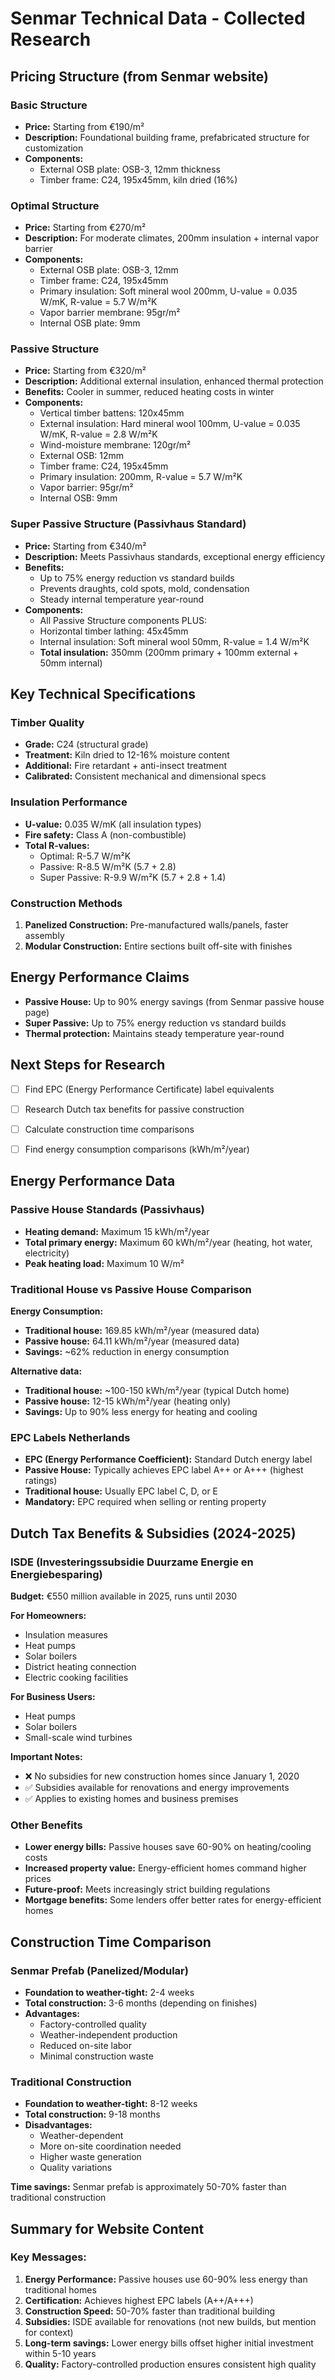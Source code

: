 # Senmar Technical Data - Collected Research

## Pricing Structure (from Senmar website)

### Basic Structure
- **Price:** Starting from €190/m²
- **Description:** Foundational building frame, prefabricated structure for customization
- **Components:**
  - External OSB plate: OSB-3, 12mm thickness
  - Timber frame: C24, 195x45mm, kiln dried (16%)

### Optimal Structure
- **Price:** Starting from €270/m²
- **Description:** For moderate climates, 200mm insulation + internal vapor barrier
- **Components:**
  - External OSB plate: OSB-3, 12mm
  - Timber frame: C24, 195x45mm
  - Primary insulation: Soft mineral wool 200mm, U-value = 0.035 W/mK, R-value = 5.7 W/m²K
  - Vapor barrier membrane: 95gr/m²
  - Internal OSB plate: 9mm

### Passive Structure
- **Price:** Starting from €320/m²
- **Description:** Additional external insulation, enhanced thermal protection
- **Benefits:** Cooler in summer, reduced heating costs in winter
- **Components:**
  - Vertical timber battens: 120x45mm
  - External insulation: Hard mineral wool 100mm, U-value = 0.035 W/mK, R-value = 2.8 W/m²K
  - Wind-moisture membrane: 120gr/m²
  - External OSB: 12mm
  - Timber frame: C24, 195x45mm
  - Primary insulation: 200mm, R-value = 5.7 W/m²K
  - Vapor barrier: 95gr/m²
  - Internal OSB: 9mm

### Super Passive Structure (Passivhaus Standard)
- **Price:** Starting from €340/m²
- **Description:** Meets Passivhaus standards, exceptional energy efficiency
- **Benefits:** 
  - Up to 75% energy reduction vs standard builds
  - Prevents draughts, cold spots, mold, condensation
  - Steady internal temperature year-round
- **Components:**
  - All Passive Structure components PLUS:
  - Horizontal timber lathing: 45x45mm
  - Internal insulation: Soft mineral wool 50mm, R-value = 1.4 W/m²K
  - **Total insulation:** 350mm (200mm primary + 100mm external + 50mm internal)

## Key Technical Specifications

### Timber Quality
- **Grade:** C24 (structural grade)
- **Treatment:** Kiln dried to 12-16% moisture content
- **Additional:** Fire retardant + anti-insect treatment
- **Calibrated:** Consistent mechanical and dimensional specs

### Insulation Performance
- **U-value:** 0.035 W/mK (all insulation types)
- **Fire safety:** Class A (non-combustible)
- **Total R-values:**
  - Optimal: R-5.7 W/m²K
  - Passive: R-8.5 W/m²K (5.7 + 2.8)
  - Super Passive: R-9.9 W/m²K (5.7 + 2.8 + 1.4)

### Construction Methods
1. **Panelized Construction:** Pre-manufactured walls/panels, faster assembly
2. **Modular Construction:** Entire sections built off-site with finishes

## Energy Performance Claims
- **Passive House:** Up to 90% energy savings (from Senmar passive house page)
- **Super Passive:** Up to 75% energy reduction vs standard builds
- **Thermal protection:** Maintains steady temperature year-round

## Next Steps for Research
- [ ] Find EPC (Energy Performance Certificate) label equivalents
- [ ] Research Dutch tax benefits for passive construction
- [ ] Calculate construction time comparisons
- [ ] Find energy consumption comparisons (kWh/m²/year)


## Energy Performance Data

### Passive House Standards (Passivhaus)
- **Heating demand:** Maximum 15 kWh/m²/year
- **Total primary energy:** Maximum 60 kWh/m²/year (heating, hot water, electricity)
- **Peak heating load:** Maximum 10 W/m²

### Traditional House vs Passive House Comparison
**Energy Consumption:**
- **Traditional house:** 169.85 kWh/m²/year (measured data)
- **Passive house:** 64.11 kWh/m²/year (measured data)
- **Savings:** ~62% reduction in energy consumption

**Alternative data:**
- **Traditional house:** ~100-150 kWh/m²/year (typical Dutch home)
- **Passive house:** 12-15 kWh/m²/year (heating only)
- **Savings:** Up to 90% less energy for heating and cooling

### EPC Labels Netherlands
- **EPC (Energy Performance Coefficient):** Standard Dutch energy label
- **Passive House:** Typically achieves EPC label A++ or A+++ (highest ratings)
- **Traditional house:** Usually EPC label C, D, or E
- **Mandatory:** EPC required when selling or renting property

## Dutch Tax Benefits & Subsidies (2024-2025)

### ISDE (Investeringssubsidie Duurzame Energie en Energiebesparing)
**Budget:** €550 million available in 2025, runs until 2030

**For Homeowners:**
- Insulation measures
- Heat pumps
- Solar boilers
- District heating connection
- Electric cooking facilities

**For Business Users:**
- Heat pumps
- Solar boilers
- Small-scale wind turbines

**Important Notes:**
- ❌ No subsidies for new construction homes since January 1, 2020
- ✅ Subsidies available for renovations and energy improvements
- ✅ Applies to existing homes and business premises

### Other Benefits
- **Lower energy bills:** Passive houses save 60-90% on heating/cooling costs
- **Increased property value:** Energy-efficient homes command higher prices
- **Future-proof:** Meets increasingly strict building regulations
- **Mortgage benefits:** Some lenders offer better rates for energy-efficient homes

## Construction Time Comparison

### Senmar Prefab (Panelized/Modular)
- **Foundation to weather-tight:** 2-4 weeks
- **Total construction:** 3-6 months (depending on finishes)
- **Advantages:** 
  - Factory-controlled quality
  - Weather-independent production
  - Reduced on-site labor
  - Minimal construction waste

### Traditional Construction
- **Foundation to weather-tight:** 8-12 weeks
- **Total construction:** 9-18 months
- **Disadvantages:**
  - Weather-dependent
  - More on-site coordination needed
  - Higher waste generation
  - Quality variations

**Time savings:** Senmar prefab is approximately 50-70% faster than traditional construction

## Summary for Website Content

### Key Messages:
1. **Energy Performance:** Passive houses use 60-90% less energy than traditional homes
2. **Certification:** Achieves highest EPC labels (A++/A+++)
3. **Construction Speed:** 50-70% faster than traditional building
4. **Subsidies:** ISDE available for renovations (not new builds, but mention for context)
5. **Long-term savings:** Lower energy bills offset higher initial investment within 5-10 years
6. **Quality:** Factory-controlled production ensures consistent high quality
